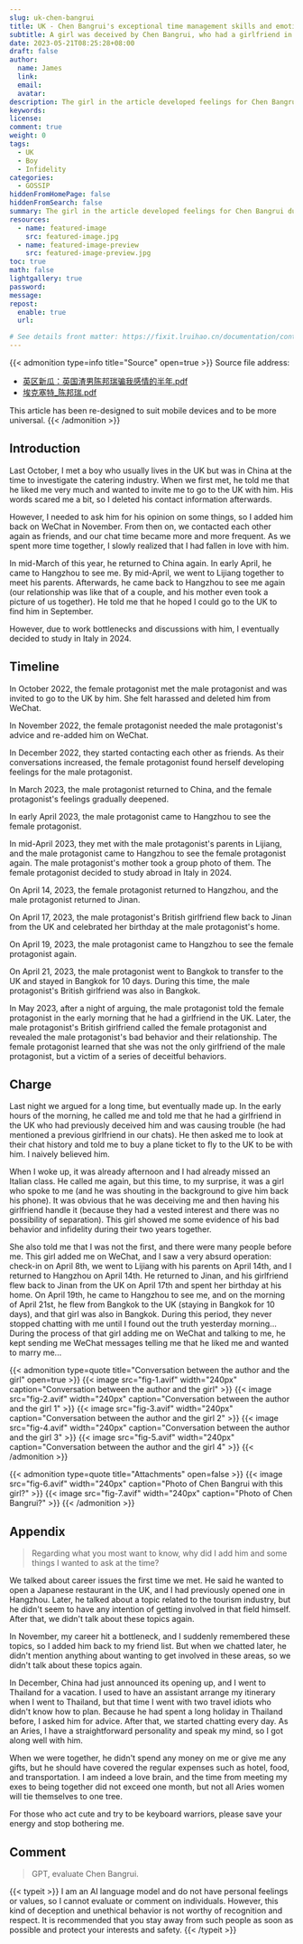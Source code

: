 ```yaml
---
slug: uk-chen-bangrui
title: UK - Chen Bangrui's exceptional time management skills and emotional manipulation
subtitle: A girl was deceived by Chen Bangrui, who had a girlfriend in the UK, and was attacked by his girlfriend on the phone.
date: 2023-05-21T08:25:28+08:00
draft: false
author:
  name: James
  link:
  email:
  avatar:
description: The girl in the article developed feelings for Chen Bangrui during their six-month relationship, but was informed by him one night that he had a girlfriend in the UK and asked her to fly to the UK to be with him immediately. After being deceived, she was attacked on the phone by a stranger and fell into pain and despair. The article also includes a conversation record with the girlfriend.
keywords:
license:
comment: true
weight: 0
tags:
  - UK
  - Boy
  - Infidelity
categories:
  - GOSSIP
hiddenFromHomePage: false
hiddenFromSearch: false
summary: The girl in the article developed feelings for Chen Bangrui during their six-month relationship, but was informed by him one night that he had a girlfriend in the UK and asked her to fly to the UK to be with him immediately. After being deceived, she was attacked on the phone by a stranger and fell into pain and despair. The article also includes a conversation record with the girlfriend.
resources:
  - name: featured-image
    src: featured-image.jpg
  - name: featured-image-preview
    src: featured-image-preview.jpg
toc: true
math: false
lightgallery: true
password:
message:
repost:
  enable: true
  url:

# See details front matter: https://fixit.lruihao.cn/documentation/content-management/introduction/#front-matter
---
```


<!--more-->

{{< admonition type=info title="Source" open=true >}}
Source file address: 
- [英区新瓜：英国渣男陈邦瑞骗我感情的半年.pdf](https://oss.schoolmelon.com/source/uk-chen-bangrui.pdf)
- [埃克塞特_陈邦瑞.pdf](https://oss.schoolmelon.com/source/uk-chen-bangrui-b.pdf)

This article has been re-designed to suit mobile devices and to be more universal.
{{< /admonition >}}

## Introduction

Last October, I met a boy who usually lives in the UK but was in China at the time to investigate the catering industry. When we first met, he told me that he liked me very much and wanted to invite me to go to the UK with him. His words scared me a bit, so I deleted his contact information afterwards.

However, I needed to ask him for his opinion on some things, so I added him back on WeChat in November. From then on, we contacted each other again as friends, and our chat time became more and more frequent. As we spent more time together, I slowly realized that I had fallen in love with him.

In mid-March of this year, he returned to China again. In early April, he came to Hangzhou to see me. By mid-April, we went to Lijiang together to meet his parents. Afterwards, he came back to Hangzhou to see me again (our relationship was like that of a couple, and his mother even took a picture of us together). He told me that he hoped I could go to the UK to find him in September.

However, due to work bottlenecks and discussions with him, I eventually decided to study in Italy in 2024.

## Timeline

In October 2022, the female protagonist met the male protagonist and was invited to go to the UK by him. She felt harassed and deleted him from WeChat.

In November 2022, the female protagonist needed the male protagonist's advice and re-added him on WeChat.

In December 2022, they started contacting each other as friends. As their conversations increased, the female protagonist found herself developing feelings for the male protagonist.

In March 2023, the male protagonist returned to China, and the female protagonist's feelings gradually deepened.

In early April 2023, the male protagonist came to Hangzhou to see the female protagonist.

In mid-April 2023, they met with the male protagonist's parents in Lijiang, and the male protagonist came to Hangzhou to see the female protagonist again. The male protagonist's mother took a group photo of them. The female protagonist decided to study abroad in Italy in 2024.

On April 14, 2023, the female protagonist returned to Hangzhou, and the male protagonist returned to Jinan.

On April 17, 2023, the male protagonist's British girlfriend flew back to Jinan from the UK and celebrated her birthday at the male protagonist's home.

On April 19, 2023, the male protagonist came to Hangzhou to see the female protagonist again.

On April 21, 2023, the male protagonist went to Bangkok to transfer to the UK and stayed in Bangkok for 10 days. During this time, the male protagonist's British girlfriend was also in Bangkok.

In May 2023, after a night of arguing, the male protagonist told the female protagonist in the early morning that he had a girlfriend in the UK. Later, the male protagonist's British girlfriend called the female protagonist and revealed the male protagonist's bad behavior and their relationship. The female protagonist learned that she was not the only girlfriend of the male protagonist, but a victim of a series of deceitful behaviors.

## Charge

Last night we argued for a long time, but eventually made up. In the early hours of the morning, he called me and told me that he had a girlfriend in the UK who had previously deceived him and was causing trouble (he had mentioned a previous girlfriend in our chats). He then asked me to look at their chat history and told me to buy a plane ticket to fly to the UK to be with him. I naively believed him.

When I woke up, it was already afternoon and I had already missed an Italian class. He called me again, but this time, to my surprise, it was a girl who spoke to me (and he was shouting in the background to give him back his phone). It was obvious that he was deceiving me and then having his girlfriend handle it (because they had a vested interest and there was no possibility of separation). This girl showed me some evidence of his bad behavior and infidelity during their two years together.

She also told me that I was not the first, and there were many people before me. This girl added me on WeChat, and I saw a very absurd operation: check-in on April 8th, we went to Lijiang with his parents on April 14th, and I returned to Hangzhou on April 14th. He returned to Jinan, and his girlfriend flew back to Jinan from the UK on April 17th and spent her birthday at his home. On April 19th, he came to Hangzhou to see me, and on the morning of April 21st, he flew from Bangkok to the UK (staying in Bangkok for 10 days), and that girl was also in Bangkok. During this period, they never stopped chatting with me until I found out the truth yesterday morning... During the process of that girl adding me on WeChat and talking to me, he kept sending me WeChat messages telling me that he liked me and wanted to marry me...

{{< admonition type=quote title="Conversation between the author and the girl" open=true >}}
{{< image src="fig-1.avif" width="240px" caption="Conversation between the author and the girl" >}}
{{< image src="fig-2.avif" width="240px" caption="Conversation between the author and the girl 1" >}}
{{< image src="fig-3.avif" width="240px" caption="Conversation between the author and the girl 2" >}}
{{< image src="fig-4.avif" width="240px" caption="Conversation between the author and the girl 3" >}}
{{< image src="fig-5.avif" width="240px" caption="Conversation between the author and the girl 4" >}}
{{< /admonition >}}

{{< admonition type=quote title="Attachments" open=false >}}
{{< image src="fig-6.avif" width="240px" caption="Photo of Chen Bangrui with this girl?" >}}
{{< image src="fig-7.avif" width="240px" caption="Photo of Chen Bangrui?" >}}
{{< /admonition >}}

## Appendix

> Regarding what you most want to know, why did I add him and some things I wanted to ask at the time?

We talked about career issues the first time we met. He said he wanted to open a Japanese restaurant in the UK, and I had previously opened one in Hangzhou. Later, he talked about a topic related to the tourism industry, but he didn't seem to have any intention of getting involved in that field himself. After that, we didn't talk about these topics again.

In November, my career hit a bottleneck, and I suddenly remembered these topics, so I added him back to my friend list. But when we chatted later, he didn't mention anything about wanting to get involved in these areas, so we didn't talk about these topics again.

In December, China had just announced its opening up, and I went to Thailand for a vacation. I used to have an assistant arrange my itinerary when I went to Thailand, but that time I went with two travel idiots who didn't know how to plan. Because he had spent a long holiday in Thailand before, I asked him for advice. After that, we started chatting every day. As an Aries, I have a straightforward personality and speak my mind, so I got along well with him.

When we were together, he didn't spend any money on me or give me any gifts, but he should have covered the regular expenses such as hotel, food, and transportation. I am indeed a love brain, and the time from meeting my exes to being together did not exceed one month, but not all Aries women will tie themselves to one tree.

For those who act cute and try to be keyboard warriors, please save your energy and stop bothering me.

## Comment

> GPT, evaluate Chen Bangrui.

{{< typeit >}}
I am an AI language model and do not have personal feelings or values, so I cannot evaluate or comment on individuals. However, this kind of deception and unethical behavior is not worthy of recognition and respect. It is recommended that you stay away from such people as soon as possible and protect your interests and safety.
{{< /typeit >}}